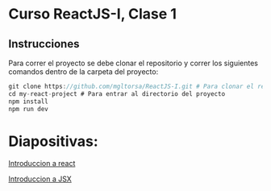 # Curso ReactJS-I, Clase 1
## Instrucciones
Para correr el proyecto se debe clonar el repositorio y correr los siguientes comandos dentro de la carpeta del proyecto:

```c
git clone https://github.com/mgltorsa/ReactJS-I.git # Para clonar el repositorio
cd my-react-project # Para entrar al directorio del proyecto
npm install
npm run dev
```

# Diapositivas: 
[Introduccion a react]([https://link-url-here.org](https://docs.google.com/presentation/d/1-fBx3sSona9UOf2t2VRT17NQ5QTszOkw/edit?usp=drivesdk&ouid=110557219236303200618&rtpof=true&sd=true))

[Introduccion a JSX]([https://link-url-here.org](https://docs.google.com/presentation/d/1-Q65vY70ghUITuzaXcWIFLAVhEMQLYyj/edit?usp=drivesdk&ouid=110557219236303200618&rtpof=true&sd=true)https://docs.google.com/presentation/d/1-Q65vY70ghUITuzaXcWIFLAVhEMQLYyj/edit?usp=drivesdk&ouid=110557219236303200618&rtpof=true&sd=true)


